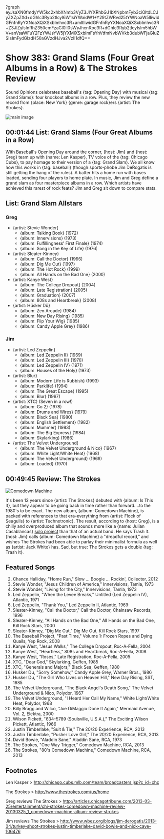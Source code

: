 ?graph eyJsaXN0fmdyYW5kc2xhbXNmb3VyZ3JlYXRhbGJ1bXNpbmFyb3ciOltdLCJyZXZpZXd+dGhlc3Ryb2tlcyI6W1siYWxidW1+Y29tZWRvd25tYWNoaW5lIiwidGFnfnRyYXNoaXQiXSxbImhvc3R+amltIiwidGFnfnRyYXNoaXQiXSxbImhvc3R+Z3JlZyIsInRhZ350cmFzaGl0Il0sWyJhcnRpc3R+dGhlc3Ryb2tlcyIsIm5hbWV+anVsaWFuY2FzYWJsYW5jYXMiXSxbImFsYnVtfmNvbWVkb3dubWFjaGluZSIsImFydGlzdH50aGVzdHJva2VzIl1dfQ==

# Show 383: Grand Slams (Four Great Albums in a Row) & The Strokes Review
Sound Opinions celebrates baseball's {tag: Opening Day} with musical {tag: Grand Slams}: four knockout albums in a row. Plus, they review the new record from {place: New York} {genre: garage rock}ers {artist: The Strokes}.

![main image](http://static.soundopinions.org/images/2013/grandslams.jpg)

## 00:01:44 List: Grand Slams (Four Great Albums in a Row)
With Baseball's Opening Day around the corner, {host: Jim} and {host: Greg} team up with {name: Len Kasper}, TV voice of the {tag: Chicago Cubs}, to pay homage to their version of a {tag: Grand Slam}. We all know how this works in {tag: baseball} (though sports-phobe Jim DeRogatis is still getting the hang of the rules). A batter hits a home run with bases loaded, sending four players to home plate. In music, Jim and Greg define a grand slam as four masterpiece albums in a row. Which artists have achieved this rarest of rock feats? Jim and Greg sit down to compare stats. 

## List: Grand Slam Allstars
### Greg
* {artist: Stevie Wonder}
  * {album: Talking Book} (1972) 
  * {album: Innervisions} (1973) 
  * {album: Fulfillingness' First Finale} (1974) 
  * {album: Song in the Key of Life} (1976)
* {artist: Sleater-Kinney}
  * {album: Call the Doctor} (1996)
  * {album: Dig Me Out} (1997)
  * {album: The Hot Rock} (1999)
  * {album: All Hands on the Bad One} (2000)
* {artist: Kanye West}
  * {album: The College Dropout} (2004)
  * {album: Late Registration} (2005)
  * {album: Graduation} (2007)
  * {album: 808s and Heartbreak} (2008)
* {artist: Hüsker Dü}
  * {album: Zen Arcade} (1984)
  * {album: New Day Rising} (1985) 
  * {album: Flip Your Wig} (1985)
  * {album: Candy Apple Grey} (1986) 

### Jim
* {artist: Led Zeppelin}
  * {album: Led Zeppelin II} (1969)
  * {album: Led Zeppelin III} (1970)
  * {album: Led Zeppelin IV} (1971)
  * {album: Houses of the Holy} (1973)
* {artist: Blur}
  * {album: Modern Life is Rubbish} (1993)
  * {album: Parklife} (1994)
  * {album: The Great Escape} (1995)
  * {album: Blur} (1997)
* {artist: XTC} (Seven in a row!)
  * {album: Go 2} (1978) 
  * {album: Drums and Wires} (1979)
  * {album: Black Sea} (1980)
  * {album: English Settlement} (1982)
  * {album: Mummer} (1983) 
  * {album: The Big Express} (1984) 
  * {album: Skylarking} (1986)
* {artist: The Velvet Underground}
  * {album: The Velvet Underground & Nico} (1967) 
  * {album: White Light/White Heat} (1968) 
  * {album: The Velvet Underground} (1969)
  * {album: Loaded} (1970)

## 00:49:45 Review: The Strokes
![Comedown Machine](http://is5.mzstatic.com/image/thumb/Music/v4/20/50/47/20504731-f591-14e7-0b85-00955ebfb3c6/886443855571.jpg/600x600bb-85.jpg "560289/601140186")

It's been 12 years since {artist: The Strokes} debuted with {album: Is This It}, but they appear to be going back in time rather than forward....to the 1980's to be exact. The new album, {album: Comedown Machine}, is packed with references to that era-everything from {artist: Flock of Seagulls} to {artist: Technotronic}. The result, according to {host: Greg}, is a chilly and overproduced album that sounds more like a {name:  Julian Casablancas} [solo project](209/review/thestrokes) than that of an actual band. He says Trash It. {host: Jim} calls {album: Comedown Machine} a "dreadful record," and wishes The Strokes had been able to parlay their minimalist formula as well as {artist: Jack White} has. Sad, but true: The Strokes gets a double {tag: Trash It}.

## Featured Songs
2. Chance Halliday, "Home Run," Slow ... Boogie ... Rockin', Collector, 2012
3. Stevie Wonder, "Jesus Children of America," Innervisions, Tamla, 1973
4. Stevie Wonder, "Living for the City," Innervisions, Tamla, 1973
5. Led Zeppelin, "When the Levee Breaks," Untitled (Led Zeppelin IV), Atlantic, 1971
6. Led Zeppelin, "Thank You," Led Zeppelin II, Atlantic, 1969
7. Sleater-Kinney, "Call the Doctor," Call the Doctor, Chainsaw Records, 1996
8. Sleater-Kinney, "All Hands on the Bad One," All Hands on the Bad One, Kill Rock Stars, 2000
9. Sleater-Kinney, "Dig Me Out," Dig Me Out, Kill Rock Stars, 1997
10. The Baseball Project, "Past Time," Volume 1: Frozen Ropes and Dying Quails, Yep Rock, 2008
11. Kanye West, "Jesus Walks," The College Dropout, Roc-A-Fella, 2004
12. Kanye West, "Heartless," 808s and Heartbreak, Roc-A-Fella, 2008
13. Kanye West, "Roses," Late Registration, Roc-A-Fella, 2005
14. XTC, "Dear God," Skylarking, Geffen, 1985
15. XTC, "Generals and Majors," Black Sea, Geffen, 1980
16. Husker Du, "Sorry Somehow," Candy Apple Grey, Warner Bros., 1986
17. Husker Du, "The Girl Who Lives on Heaven Hill," New Day Rising, SST, 1985
18. The Velvet Underground, "The Black Angel's Death Song," The Velvet Underground & Nico, Polydor, 1967
19. The Velvet Underground, "I Heard Her Call My Name," White Light/White Heat, Polydor, 1968
20. Billy Bragg and Wilco, "Joe DiMaggio Done It Again," Mermaid Avenue, Vol. 2, Elektra, 2000
21. Wilson Pickett, "634-5789 (Soulsville, U.S.A.)," The Exciting Wilson Pickett, Atlantic, 1966
22. Justin Timberlake, "Suit & Tie," The 20/20 Experience, RCA, 2013
23. Justin Timberlake, "Pusher Love Girl," The 20/20 Experience, RCA, 2013
24. David Bowie, "Aladdin Sane," Aladdin Sane, RCA, 1973
25. The Strokes, "One Way Trigger," Comedown Machine, RCA, 2013
26. The Strokes, "80's Comedown Machine," Comedown Machine, RCA, 2013

## Footnotes

Len Kasper > http://chicago.cubs.mlb.com/team/broadcasters.jsp?c_id=chc

The Strokes > http://www.thestrokes.com/us/home

Greg reviews The Strokes > http://articles.chicagotribune.com/2013-03-25/entertainment/chi-strokes-comedown-machine-review-20130325_1_comedown-machine-album-review-strokes

Jim reviews The Strokes > http://www.wbez.org/blogs/jim-derogatis/2013-04/turkey-shoot-strokes-justin-timberlake-david-bowie-and-nick-cave-106476
